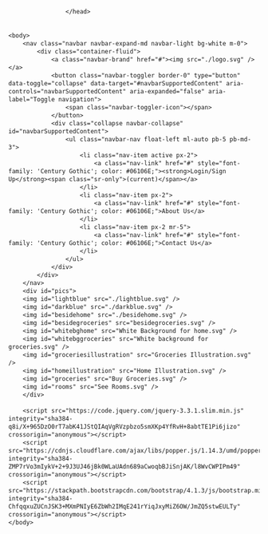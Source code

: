<!DOCTYPE html>
<html lang="en">
    <head>
        <meta charset="utf-8" />
        <meta name="viewport" content="width=device-width, initial-scale=1.0, shrink-to-fit=no" />
        <!-- for copyright>? check! -->
        <meta name="copyrighted-site-verification" content="09a084fc0be90527">
            <!-- Bootstrap CSS for styling and layout-->
            <link rel="stylesheet" href="https://stackpath.bootstrapcdn.com/bootstrap/4.1.3/css/bootstrap.min.css" integrity="sha384-MCw98/SFnGE8fJT3GXwEOngsV7Zt27NXFoaoApmYm81iuXoPkFOJwJ8ERdknLPMO" crossorigin="anonymous">
                <!--CSS for styling and layout-->
                <link rel="stylesheet" href="style.css" type="text/css">
                    <script type="text/javascript" src="css3-mediaqueries.js"></script>
                    <title> PineTown | Home </title>
                    
                    </head>
    
    
    <body>
        <nav class="navbar navbar-expand-md navbar-light bg-white m-0">
            <div class="container-fluid">
                <a class="navbar-brand" href="#"><img src="./logo.svg" /></a>
                <button class="navbar-toggler border-0" type="button" data-toggle="collapse" data-target="#navbarSupportedContent" aria-controls="navbarSupportedContent" aria-expanded="false" aria-label="Toggle navigation">
                    <span class="navbar-toggler-icon"></span>
                </button>
                <div class="collapse navbar-collapse" id="navbarSupportedContent">
                    <ul class="navbar-nav float-left ml-auto pb-5 pb-md-3">
                        <li class="nav-item active px-2">
                            <a class="nav-link" href="#" style="font-family: 'Century Gothic'; color: #06106E;"><strong>Login/Sign Up</strong><span class="sr-only">(current)</span></a>
                        </li>
                        <li class="nav-item px-2">
                            <a class="nav-link" href="#" style="font-family: 'Century Gothic'; color: #06106E;">About Us</a>
                        </li>
                        <li class="nav-item px-2 mr-5">
                            <a class="nav-link" href="#" style="font-family: 'Century Gothic'; color: #06106E;">Contact Us</a>
                        </li>
                    </ul>
                </div>
            </div>
        </nav>
        <div id="pics">
        <img id="lightblue" src="./lightblue.svg" />
        <img id="darkblue" src="./darkblue.svg" />
        <img id="besidehome" src="./besidehome.svg" />
        <img id="besidegroceries" src="besidegroceries.svg" />
        <img id="whitebghome" src="White Background for home.svg" />
        <img id="whitebggroceries" src="White background for groceries.svg" />
        <img id="groceriesillustration" src="Groceries Illustration.svg" />
        <img id="homeillustration" src="Home Illustration.svg" />
        <img id="groceries" src="Buy Groceries.svg" />
        <img id="rooms" src="See Rooms.svg" />
        </div>
        
        <script src="https://code.jquery.com/jquery-3.3.1.slim.min.js" integrity="sha384-q8i/X+965DzO0rT7abK41JStQIAqVgRVzpbzo5smXKp4YfRvH+8abtTE1Pi6jizo" crossorigin="anonymous"></script>
        <script src="https://cdnjs.cloudflare.com/ajax/libs/popper.js/1.14.3/umd/popper.min.js" integrity="sha384-ZMP7rVo3mIykV+2+9J3UJ46jBk0WLaUAdn689aCwoqbBJiSnjAK/l8WvCWPIPm49" crossorigin="anonymous"></script>
        <script src="https://stackpath.bootstrapcdn.com/bootstrap/4.1.3/js/bootstrap.min.js" integrity="sha384-ChfqqxuZUCnJSK3+MXmPNIyE6ZbWh2IMqE241rYiqJxyMiZ6OW/JmZQ5stwEULTy" crossorigin="anonymous"></script>
    </body>
    
</html>
